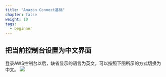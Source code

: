```yaml
---
title: "Amazon Connect基础"
chapter: false
weight: 10
tags:
  - beginner
---
```


## 把当前控制台设置为中文界面
登录AWS控制台以后，缺省显示的语言为英文，可以按照下图所示的方式切换为中文。
![](/images/beginner_switch_chinese_english.png)
